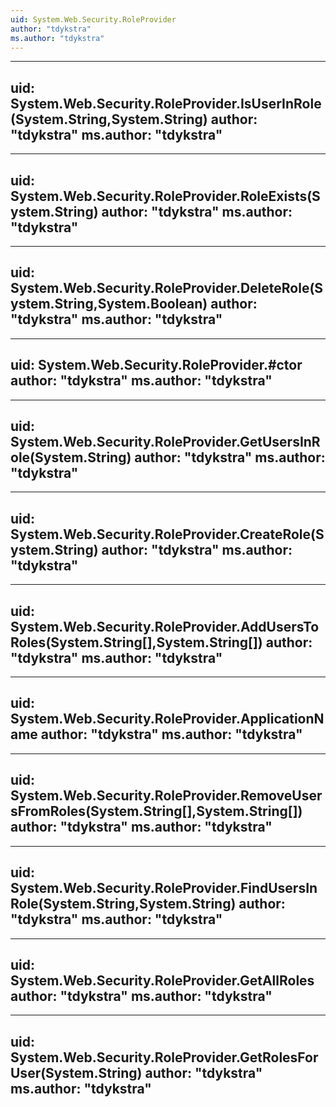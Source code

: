 ```yaml
---
uid: System.Web.Security.RoleProvider
author: "tdykstra"
ms.author: "tdykstra"
---
```


---
uid: System.Web.Security.RoleProvider.IsUserInRole(System.String,System.String)
author: "tdykstra"
ms.author: "tdykstra"
---

---
uid: System.Web.Security.RoleProvider.RoleExists(System.String)
author: "tdykstra"
ms.author: "tdykstra"
---

---
uid: System.Web.Security.RoleProvider.DeleteRole(System.String,System.Boolean)
author: "tdykstra"
ms.author: "tdykstra"
---

---
uid: System.Web.Security.RoleProvider.#ctor
author: "tdykstra"
ms.author: "tdykstra"
---

---
uid: System.Web.Security.RoleProvider.GetUsersInRole(System.String)
author: "tdykstra"
ms.author: "tdykstra"
---

---
uid: System.Web.Security.RoleProvider.CreateRole(System.String)
author: "tdykstra"
ms.author: "tdykstra"
---

---
uid: System.Web.Security.RoleProvider.AddUsersToRoles(System.String[],System.String[])
author: "tdykstra"
ms.author: "tdykstra"
---

---
uid: System.Web.Security.RoleProvider.ApplicationName
author: "tdykstra"
ms.author: "tdykstra"
---

---
uid: System.Web.Security.RoleProvider.RemoveUsersFromRoles(System.String[],System.String[])
author: "tdykstra"
ms.author: "tdykstra"
---

---
uid: System.Web.Security.RoleProvider.FindUsersInRole(System.String,System.String)
author: "tdykstra"
ms.author: "tdykstra"
---

---
uid: System.Web.Security.RoleProvider.GetAllRoles
author: "tdykstra"
ms.author: "tdykstra"
---

---
uid: System.Web.Security.RoleProvider.GetRolesForUser(System.String)
author: "tdykstra"
ms.author: "tdykstra"
---
